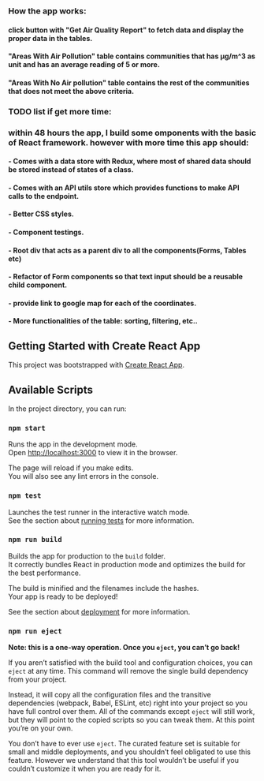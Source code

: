### How the app works: 
#### click button with "Get Air Quality Report" to fetch data and display the proper data in the tables. 
#### "Areas With Air Pollution" table contains communities that has µg/m^3 as unit and has an average reading of 5 or more. 
#### "Areas With No Air pollution" table contains the rest of the communities that does not meet the above criteria. 

### TODO list if get more time: 
### within 48 hours the app, I build some omponents with the basic of React framework. however with more time this app should: 
#### - Comes with a data store with Redux, where most of shared data should be stored instead of states of a class. 
#### - Comes with an API utils store which provides functions to make API calls to the endpoint. 
#### - Better CSS styles. 
#### - Component testings. 
#### - Root div that acts as a parent div to all the components(Forms, Tables etc)
#### - Refactor of Form components so that text input should be a reusable child component. 
#### - provide link to google map for each of the coordinates. 
#### - More functionalities of the table: sorting, filtering, etc..

## Getting Started with Create React App

This project was bootstrapped with [Create React App](https://github.com/facebook/create-react-app).

## Available Scripts

In the project directory, you can run:

### `npm start`

Runs the app in the development mode.\
Open [http://localhost:3000](http://localhost:3000) to view it in the browser.

The page will reload if you make edits.\
You will also see any lint errors in the console.

### `npm test`

Launches the test runner in the interactive watch mode.\
See the section about [running tests](https://facebook.github.io/create-react-app/docs/running-tests) for more information.

### `npm run build`

Builds the app for production to the `build` folder.\
It correctly bundles React in production mode and optimizes the build for the best performance.

The build is minified and the filenames include the hashes.\
Your app is ready to be deployed!

See the section about [deployment](https://facebook.github.io/create-react-app/docs/deployment) for more information.

### `npm run eject`

**Note: this is a one-way operation. Once you `eject`, you can’t go back!**

If you aren’t satisfied with the build tool and configuration choices, you can `eject` at any time. This command will remove the single build dependency from your project.

Instead, it will copy all the configuration files and the transitive dependencies (webpack, Babel, ESLint, etc) right into your project so you have full control over them. All of the commands except `eject` will still work, but they will point to the copied scripts so you can tweak them. At this point you’re on your own.

You don’t have to ever use `eject`. The curated feature set is suitable for small and middle deployments, and you shouldn’t feel obligated to use this feature. However we understand that this tool wouldn’t be useful if you couldn’t customize it when you are ready for it.